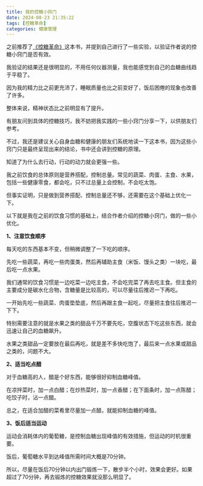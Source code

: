 ```yaml
---
title: 我的控糖小窍门
date: 2024-08-23 21:35:22
tags: [控糖革命]
categories: 健康管理
---
```

之前推荐了[《控糖革命》](/2024/08/07/中年人，请控制好自己的血糖/)这本书，并提到自己进行了一些实验，以验证作者说的控糖小窍门是否有效。

我验证的结果还是很明显的，不用任何仪器测量，我也能感觉到自己的血糖曲线趋于平稳了。

因为我的精力比之前更充沛了，睡眠质量也比之前变好了，饭后困倦的现象也改善了许多。

整体来说，精神状态比之前明显有了提升。

有朋友问到具体的控糖技巧，我不妨把我实践的一些小窍门分享一下，以供朋友们参考。

不过，我还是建议关心自身血糖和健康的朋友们系统地读一下这本书，因为这些小窍门只是最终呈现出来的结论，书中还会讲到控糖的原理。

知道了为什么去行动，行动的动力就会更强一些。

我之前饮食的总体原则是营养搭配，控制总量。常见的蔬菜、肉蛋、主食、水果，包括一些健康零食，都会吃，只不过总量上会控制，不会吃太饱。

但事实证明，只是做到营养搭配、控制总量还不够，还需要在这个基础上优化一下。

以下就是我在之前的饮食习惯的基础上，结合作者介绍的控糖小窍门，做的一些小优化。

**1、注意饮食顺序**

每天吃的东西基本不变，但稍微调整了一下吃的顺序。

先吃一些蔬菜，再吃一些肉蛋类，然后再辅助主食（米饭、馒头之类）一块吃，最后吃一点水果。

我们通常的饮食习惯是一边吃菜一边吃主食，不会吃完菜了再去吃主食。但主食的主要成分是碳水化合物，含糖量是比较高的，可以尽量往后推迟一下再吃。

一开始先吃一些蔬菜、肉蛋垫垫底，然后再跟主食一起吃，尽量把主食往后推迟一下下。

特别需要注意的就是水果之类的甜品千万不要先吃，空腹状态下吃这些东西，就会迅速让自己的血糖飙升。

水果之类甜品一定要放在最后再吃，就是差不多快吃饱了，最后来一点水果或甜品之类的，问题不大。

**2、适当吃点醋**

对于血糖高的人，醋是个好东西，能够很好抑制血糖峰值。

在凉拌菜时，加一点白醋；在炒热菜时，加一点香醋；在下面条时，加一点陈醋；吃饺子时，沾一点醋。

总之，在适合加醋的菜肴里尽量加一点醋，就能抑制血糖的峰值。

**3、饭后适当运动**

运动会消耗体内的葡萄糖，是控制血糖出现峰值的有效措施，但运动的时机很重要。

饭后，葡萄糖水平到达峰值所需时间大概是70分钟。

所以，尽量在饭后70分钟以内出门锻炼一下，散步半个小时，效果会更好。如果超过了70分钟，再去锻炼的控糖效果就没那么明显了。